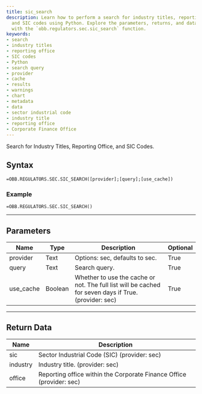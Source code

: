 ```yaml
---
title: sic_search
description: Learn how to perform a search for industry titles, reporting office,
  and SIC codes using Python. Explore the parameters, returns, and data associated
  with the `obb.regulators.sec.sic_search` function.
keywords: 
- search
- industry titles
- reporting office
- SIC codes
- Python
- search query
- provider
- cache
- results
- warnings
- chart
- metadata
- data
- sector industrial code
- industry title
- reporting office
- Corporate Finance Office
---
```


<!-- markdownlint-disable MD041 -->

Search for Industry Titles, Reporting Office, and SIC Codes.

## Syntax

```excel wordwrap
=OBB.REGULATORS.SEC.SIC_SEARCH([provider];[query];[use_cache])
```

### Example

```excel wordwrap
=OBB.REGULATORS.SEC.SIC_SEARCH()
```

---

## Parameters

| Name | Type | Description | Optional |
| ---- | ---- | ----------- | -------- |
| provider | Text | Options: sec, defaults to sec. | True |
| query | Text | Search query. | True |
| use_cache | Boolean | Whether to use the cache or not. The full list will be cached for seven days if True. (provider: sec) | True |

---

## Return Data

| Name | Description |
| ---- | ----------- |
| sic | Sector Industrial Code (SIC) (provider: sec) |
| industry | Industry title. (provider: sec) |
| office | Reporting office within the Corporate Finance Office (provider: sec) |
